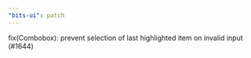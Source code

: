 ```yaml
---
"bits-ui": patch
---
```


fix(Combobox): prevent selection of last highlighted item on invalid input (#1644)
